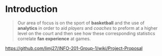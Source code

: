 # Introduction
> Our area of focus is on the sport of **basketball** and the use of **analytics** in order to aid *players* and *coaches* to preform at a higher level on the court and then see how these corresponding statistics correlate **fan experience** at games.

https://github.com/limj27/INFO-201-Group-1/wiki/Project-Proposal

